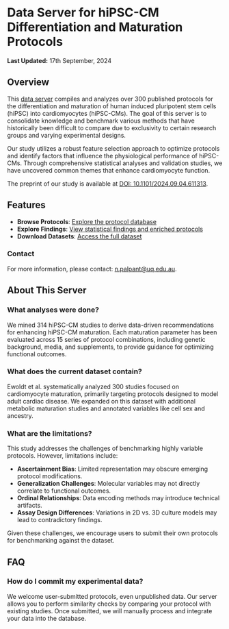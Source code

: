 # Data Server for hiPSC-CM Differentiation and Maturation Protocols

**Last Updated:** 17th September, 2024

## Overview
This [data server](https://phycochow.github.io/palpantlab_hiPSC_database/homepage.html) compiles and analyzes over 300 published protocols for the differentiation and maturation of human induced pluripotent stem cells (hiPSC) into cardiomyocytes (hiPSC-CMs). The goal of this server is to consolidate knowledge and benchmark various methods that have historically been difficult to compare due to exclusivity to certain research groups and varying experimental designs.

Our study utilizes a robust feature selection approach to optimize protocols and identify factors that influence the physiological performance of hiPSC-CMs. Through comprehensive statistical analyses and validation studies, we have uncovered common themes that enhance cardiomyocyte function.

The preprint of our study is available at [DOI: 10.1101/2024.09.04.611313](https://doi.org/10.1101/2024.09.04.611313).

## Features
- **Browse Protocols**: [Explore the protocol database](benchmark_tool.html)
- **Explore Findings**: [View statistical findings and enriched protocols](result_plots.html)
- **Download Datasets**: [Access the full dataset](credits.html)
  
### Contact
For more information, please contact: [n.palpant@uq.edu.au](mailto:n.palpant@uq.edu.au).

## About This Server

### What analyses were done?
We mined 314 hiPSC-CM studies to derive data-driven recommendations for enhancing hiPSC-CM maturation. Each maturation parameter has been evaluated across 15 series of protocol combinations, including genetic background, media, and supplements, to provide guidance for optimizing functional outcomes. 

### What does the current dataset contain?
Ewoldt et al. systematically analyzed 300 studies focused on cardiomyocyte maturation, primarily targeting protocols designed to model adult cardiac disease. We expanded on this dataset with additional metabolic maturation studies and annotated variables like cell sex and ancestry.

### What are the limitations?
This study addresses the challenges of benchmarking highly variable protocols. However, limitations include:
- **Ascertainment Bias**: Limited representation may obscure emerging protocol modifications.
- **Generalization Challenges**: Molecular variables may not directly correlate to functional outcomes.
- **Ordinal Relationships**: Data encoding methods may introduce technical artifacts.
- **Assay Design Differences**: Variations in 2D vs. 3D culture models may lead to contradictory findings.

Given these challenges, we encourage users to submit their own protocols for benchmarking against the dataset.

## FAQ

### How do I commit my experimental data?
We welcome user-submitted protocols, even unpublished data. Our server allows you to perform similarity checks by comparing your protocol with existing studies. Once submitted, we will manually process and integrate your data into the database.

